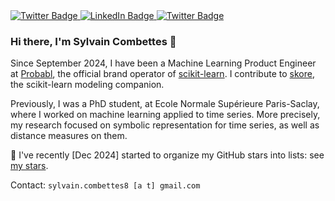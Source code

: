 <div id="badges">
  <a href="https://sylvaincom.github.io">
    <img src="https://img.shields.io/badge/Personal Website-red?style=for-the-badge&logo=firefox&logoColor=white" alt="Twitter Badge"/>
  </a>
  <a href="https://www.linkedin.com/in/sylvain-combettes/">
    <img src="https://img.shields.io/badge/LinkedIn-blue?style=for-the-badge&logo=linkedin&logoColor=white" alt="LinkedIn Badge"/>
  </a>
  <a href="https://x.com/sylvaincom">
    <img src="https://img.shields.io/badge/Twitter-blue?style=for-the-badge&logo=twitter&logoColor=white" alt="Twitter Badge"/>
  </a>
</div>

### Hi there, I'm Sylvain Combettes 👋

Since September 2024, I have been a Machine Learning Product Engineer at [Probabl](https://probabl.ai/), the official brand operator of [scikit-learn](https://scikit-learn.org/stable/).
I contribute to [skore](https://github.com/probabl-ai/skore), the scikit-learn modeling companion.

Previously, I was a PhD student, at Ecole Normale Supérieure Paris-Saclay, where I worked on machine learning applied to time series. More precisely, my research focused on symbolic representation for time series, as well as distance measures on them.

📂 I've recently [Dec 2024] started to organize my GitHub stars into lists: see [my stars](https://github.com/sylvaincom?tab=stars).

Contact: `sylvain.combettes8 [a t] gmail.com`
